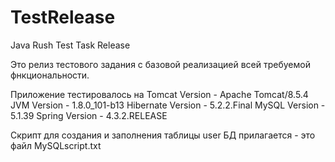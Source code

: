# TestRelease
Java Rush Test Task Release

Это релиз тестового задания с базовой реализацией всей
требуемой фнкциональности.

Приложение тестировалось на 
Tomcat Version - Apache Tomcat/8.5.4
JVM Version - 1.8.0_101-b13
Hibernate Version - 5.2.2.Final
MySQL Version - 5.1.39
Spring Version - 4.3.2.RELEASE

Скрипт для создания и заполнения таблицы 
user БД прилагается - это файл MySQLscript.txt
